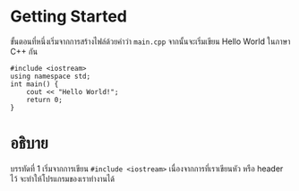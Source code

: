 # Getting Started
ขั้นตอนที่หนึ่งเริ่มจากการสร้างไฟล์ด้วยคำว่า ```main.cpp```
จากนั้นจะเริ่มเขียน Hello World ในภาษา C++ กัน
```
#include <iostream>
using namespace std;
int main() {
    cout << "Hello World!";
    return 0;
}
```
# อธิบาย
บรรทัดที่ 1 เริ่มจากการเขียน ```#include <iostream>``` เนื่องจากการที่เราเขียนหัว หรือ header ไว้ จะทำให้โปรแกรมของเราทำงานได้